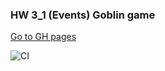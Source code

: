 ### HW 3_1 (Events) Goblin game
[Go to GH pages](https://VyacheslavBakashov.github.io/ahj_hw_events_3_1/)


![CI](https://github.com/VyacheslavBakashov/ahj_hw_events_3_1/actions/workflows/web.yml/badge.svg)